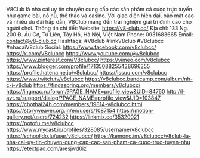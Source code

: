 V8Club là nhà cái uy tín chuyên cung cấp các sản phẩm cá cược trực tuyến như game bài, nổ hũ, thể thao và casino. Với giao diện hiện đại, bảo mật cao và nhiều ưu đãi hấp dẫn, V8Club mang đến trải nghiệm giải trí đỉnh cao cho người chơi.
Thông tin chi tiết: 
Website: https://v8-club.cc/ 
Địa chỉ: 133 Ng. 200 Đ. Âu Cơ, Tứ Liên, Tây Hồ, Hà Nội, Việt Nam
Phone: 0931683665
Email: contact@v8-club.cc
Hashtags: #V8club #linkV8club #V8clubcc #nhacaiV8club
Social:
https://www.facebook.com/v8clubcc/
https://x.com/V8clubcc
https://www.youtube.com/@v8clubcc
https://www.pinterest.com/V8clubcc/
https://vimeo.com/v8clubcc
https://www.blogger.com/profile/17135088255438696355
https://profile.hatena.ne.jp/v8clubcc/
https://issuu.com/v8clubcc
https://www.twitch.tv/v8clubcc
https://v8clubcc.bandcamp.com/album/nh-c-i-v8club
https://findaspring.org/members/v8clubcc/
https://ingmac.ru/forum/?PAGE_NAME=profile_view&UID=84760
http://l-avt.ru/support/dialog/?PAGE_NAME=profile_view&UID=103847
https://chothai24h.com/members/19814-v8clubcc.html
https://storyweaver.org.in/en/users/1087154
https://motion-gallery.net/users/724232
https://linkmix.co/35320021
https://potofu.me/v8clubcc
https://www.mycast.io/profiles/328085/username/v8clubcc
https://schoolido.lu/user/v8clubcc/
https://kemono.im/v8clubcc/v8club-la-nha-cai-uy-tin-chuyen-cung-cap-cac-san-pham-ca-cuoc-truc-tuyen-nhu
https://etextpad.com/aresjwd0iz